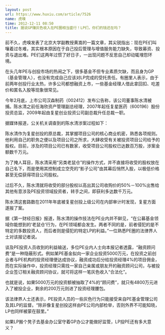 ```yaml
---
layout: post
url: https://www.huxiu.com/article/7526
name: 虎嗅
time: 2012-12-11 08:50
title: 据说GP赚灰色收入在PE圈相当盛行！LP们，你们的钱还在吗？
---
```

前不久，虎嗅发表了北京大学副教授黄嵩的一篇文章，其尖锐指出：现在PE们叫嚷着过冬难，其实根本原因在于自己投后管理与增值服务能力缺失，导致募资、投资与退出难。PE们这两年过惯了好日子，一出现问题不反思自己却动辄埋怨环境。

在头几年PE与创投市场的热闹之下，很多基金不但专业素质欠缺，而且身为GP（基金管理人），也没有完成自己应该对LP完成的受托责任。有圈里人表示，由于前两年创投行业太热，许多公司都想融资上市，一些基金经理人借此拿回扣、吃差价和匿名入股等现象很常见。

今年2月底，上市公司汉森制药（002412）发布公告称，该公司董事陈水清被捕。陈水清之前任海欣资产管理副总经理，2007年起任复星医药（600196）股份投资总监，2009年起由复星创业投资公司副总裁升任总裁一职。

据媒体报道，公关机关调查到的陈水清涉案过程如下：

陈水清作为复星创投的原总裁，其掌握项目公司的核心商业机密，熟悉各项规则。他利用自己的职务之便以及项目公司之所求，大肆收受有关被投资项目公司给予的股权。目前，涉及的项目公司已有数家，收受项目公司股权已达数百万股，涉案金额数千万元。

为了掩人耳目，陈水清采用“另类老鼠仓”的操作方式，并不直接将收受的股权放在自己名下，而是使用其控制成立空壳的“影子公司”由其幕后悄然入股，以极低价格甚至无偿获得项目公司股权。

过后不久，陈水清就将收受的部分股权以高出其公司收购价的50%－100%出售给其他有意涉及PE投资领域投资者，转手之间，即获利多达数千万元。

陈水清这套路数在2011年年底被复星创投上级公司在内部审计时发现，复星方面遂报了案。

据《第一财经日报》报道，陈水清的操作技法在PE业内并不鲜见，“在公募基金领域你能想到的‘老鼠仓’行为，在PE领域都会发生。两者不同的是，前者侵犯的是不特定的多数投资人，而后者则是侵犯的特定LP的利益。”一位熟悉PE圈的法律界人士对该报记者说。

谈及PE投资人员收到的利益输送，多位PE业内人士向本报记者透露，“融资顾问费”是一种隐蔽形式。例如某PE基金拟向一家企业投资5000万元，在投资之前创业者与PE机构的投资经理便达成协议，融资成功后分给投资经理4%的项目佣金，而在实际操作中，投资经理只需找一家自己亲属或朋友开的融资顾问公司，与被投企业签订相关融资顾问协议，就可将这样一笔灰色收入“合法化”。

也就是说，如果5000万元的投资额被抽取了4%的“顾问费”，就只有4800万元进入了被投企业，剩余的200万元则进了投资经理腰包。

该法律界人士还表示，PE投资人员的一些灰色行为只能接受来自PE基金管理公司及其LP的监督。“除非像复星创投这样由PE公司内部检举，否则外界不可能知晓，LP也同样被蒙在鼓里。”

如果LP搬个凳子去基金办公室守着GP办公才能做好监管，LP投PE还有多大意义？

